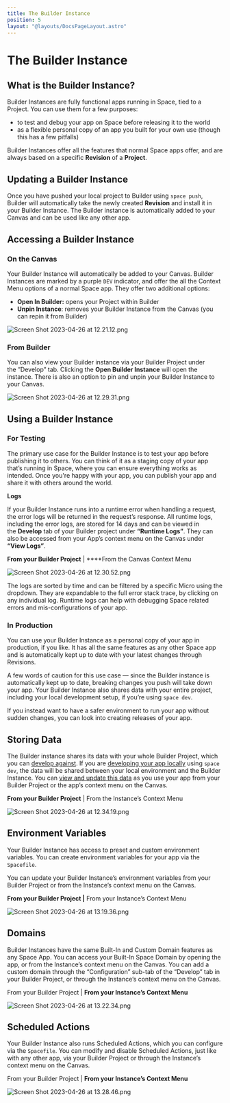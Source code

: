 ```yaml
---
title: The Builder Instance
position: 5
layout: "@layouts/DocsPageLayout.astro"
---
```


# The Builder Instance

## What is the Builder Instance?

Builder Instances are fully functional apps running in Space, tied to a Project. You can use them for a few purposes:

- to test and debug your app on Space before releasing it to the world
- as a flexible personal copy of an app you built for your own use (though this has a few pitfalls)

Builder Instances offer all the features that normal Space apps offer, and are always based on a specific **Revision** of a  **Project**.

## Updating a Builder Instance

Once you have pushed your local project to Builder using `space push`, Builder will automatically take the newly created ****************Revision**************** and install it in your Builder Instance. The Builder instance is automatically added to your Canvas and can be used like any other app.

## Accessing a Builder Instance

### On the Canvas

Your Builder Instance will automatically be added to your Canvas. Builder Instances are marked by a purple `DEV` indicator, and offer the all the Context Menu options of a normal Space app. They offer two additional options:

- **Open In Builder:** opens your Project within Builder
- ****************************Unpin Instance****************************: removes your Builder Instance from the Canvas (you can repin it from Builder)

![Screen Shot 2023-04-26 at 12.21.12.png](The%20Builder%20Instance%20a6a97ef4047f4cba9d885528f60b73fc/Screen_Shot_2023-04-26_at_12.21.12.png)

### From Builder

You can also view your Builder instance via your Builder Project under the ”Develop” tab. Clicking the **Open Builder Instance** will open the instance. There is also an option to pin and unpin your Builder Instance to your Canvas.

![Screen Shot 2023-04-26 at 12.29.31.png](The%20Builder%20Instance%20a6a97ef4047f4cba9d885528f60b73fc/Screen_Shot_2023-04-26_at_12.29.31.png)

## Using a Builder Instance

### For Testing

The primary use case for the Builder Instance is to test your app before publishing it to others. You can think of it as a staging copy of your app that’s running in Space, where you can ensure everything works as intended. Once you're happy with your app, you can publish your app and share it with others around the world.

**Logs**

If your Builder Instance runs into a runtime error when handling a request, the error logs will be returned in the request’s response. All runtime logs, including the error logs, are stored for 14 days and can be viewed in the **Develop** tab of your Builder project under **“Runtime Logs”**.  They can also be accessed from your App’s context menu on the Canvas under ************************“View Logs”************************.

**From your Builder Project** | ****From the Canvas Context Menu

![Screen Shot 2023-04-26 at 12.30.52.png](The%20Builder%20Instance%20a6a97ef4047f4cba9d885528f60b73fc/Screen_Shot_2023-04-26_at_12.30.52.png)

The logs are sorted by time and can be filtered by a specific Micro using the dropdown. They are expandable to the full error stack trace, by clicking on any individual log. Runtime logs can help with debugging Space related errors and mis-configurations of your app.

### In Production

You can use your Builder Instance as a personal copy of your app in production, if you like. It has all the same features as any other Space app and is automatically kept up to date with your latest changes through Revisions.

A few words of caution for this use case — since the Builder instance is automatically kept up to date, breaking changes you push will take down your app. Your Builder Instance also shares data with your entire project, including your local development setup, if you’re using `space dev`.

If you instead want to have a safer environment to run your app without sudden changes, you can look into creating releases of your app.

## Storing Data

The Builder instance shares its data with your whole Builder Project, which you can [develop against](https://deta.space/data#developing-with-base-and-drive). If you are [developing your app locally](https://deta.space/docs/en/basics/local) using `space dev`, the data will be shared between your local environment and the Builder Instance. You can [view and update this data](https://deta.space/docs/en/basics/data#viewing-data) as you use your app from your Builder Project or the app’s context menu on the Canvas.

**************************************************From your Builder Project************************************************** | From the Instance’s Context Menu

![Screen Shot 2023-04-26 at 12.34.19.png](The%20Builder%20Instance%20a6a97ef4047f4cba9d885528f60b73fc/Screen_Shot_2023-04-26_at_12.34.19.png)

## Environment Variables

Your Builder Instance has access to preset and custom environment variables. You can create environment variables for your app via the `Spacefile`.

You can update your Builder Instance’s environment variables from your Builder Project or from the Instance’s context menu on the Canvas.

********************************************************From your Builder Project |******************************************************** From your Instance’s Context Menu

![Screen Shot 2023-04-26 at 13.19.36.png](The%20Builder%20Instance%20a6a97ef4047f4cba9d885528f60b73fc/Screen_Shot_2023-04-26_at_13.19.36.png)

## Domains

Builder Instances have the same Built-In and Custom Domain features as any Space App. You can access your Built-In Space Domain by opening the app, or from the Instance’s context menu on the Canvas. You can add a custom domain through the “Configuration” sub-tab of the “Develop” tab in your Builder Project, or through the Instance’s context menu on the Canvas.

From your Builder Project | ********************************************************************From your Instance’s Context Menu********************************************************************

![Screen Shot 2023-04-26 at 13.22.34.png](The%20Builder%20Instance%20a6a97ef4047f4cba9d885528f60b73fc/Screen_Shot_2023-04-26_at_13.22.34.png)

## Scheduled Actions

Your Builder Instance also runs Scheduled Actions, which you can configure via the `Spacefile`. You can modify and disable Scheduled Actions, just like with any other app, via your Builder Project or through the Instance’s context menu on the Canvas.

From your Builder Project | ********************************************************************From your Instance’s Context Menu********************************************************************

![Screen Shot 2023-04-26 at 13.28.46.png](The%20Builder%20Instance%20a6a97ef4047f4cba9d885528f60b73fc/Screen_Shot_2023-04-26_at_13.28.46.png)